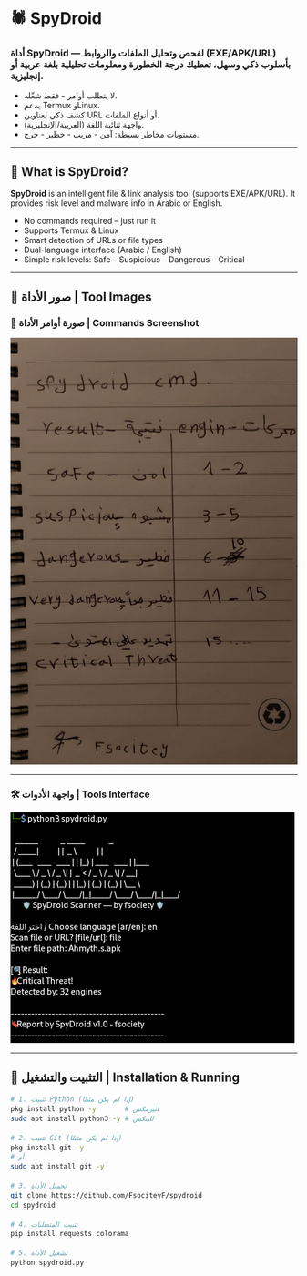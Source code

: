 # 🕷️ SpyDroid

### أداة SpyDroid — لفحص وتحليل الملفات والروابط (EXE/APK/URL) بأسلوب ذكي وسهل، تعطيك درجة الخطورة ومعلومات تحليلية بلغة عربية أو إنجليزية.

- لا يتطلب أوامر - فقط شغّله.
- يدعم Termux وLinux.
- كشف ذكي لعناوين URL أو أنواع الملفات.
- واجهة ثنائية اللغة (العربية/الإنجليزية).
- مستويات مخاطر بسيطة: آمن - مريب - خطير - حرج.

---

## 🧠 What is SpyDroid?

**SpyDroid** is an intelligent file & link analysis tool (supports EXE/APK/URL). It provides risk level and malware info in Arabic or English.

- No commands required – just run it
- Supports Termux & Linux
- Smart detection of URLs or file types
- Dual-language interface (Arabic / English)
- Simple risk levels: Safe – Suspicious – Dangerous – Critical

---

## 📸 صور الأداة | Tool Images

### 🧪 صورة أوامر الأداة | Commands Screenshot  
![SpyDroid Commands](https://github.com/FsociteyF/spydroid/blob/main/cmd.jpg?raw=true)

---

### 🛠️ واجهة الأدوات | Tools Interface  
![SpyDroid Tools](https://github.com/FsociteyF/spydroid/blob/main/tools.png?raw=true)

---

## 🚀 التثبيت والتشغيل | Installation & Running

```bash
# 1. تثبيت Python (إذا لم يكن مثبتًا)
pkg install python -y       # لتيرمكس
sudo apt install python3 -y # للينكس

# 2. تثبيت Git (إذا لم يكن مثبتًا)
pkg install git -y
# أو
sudo apt install git -y

# 3. تحميل الأداة
git clone https://github.com/FsociteyF/spydroid
cd spydroid

# 4. تثبيت المتطلبات
pip install requests colorama

# 5. تشغيل الأداة
python spydroid.py
